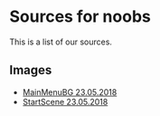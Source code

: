 # Sources for noobs #

This is a list of our sources.

## Images ##

* [MainMenuBG 23.05.2018](https://wallpaperscraft.com/download/stars_space_glow_planet_99744/1920x1080)
* [StartScene 23.05.2018](https://wallpaperscraft.com/download/space_cataclysm_planet_art_explosion_asteroids_comets_fragments_98315/1920x1080)
